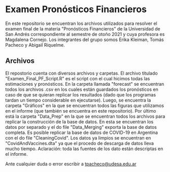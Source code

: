 # Examen Pronósticos Financieros

En este repositorio se encuentran los archivos utilizados para resolver el examen final de la materia "Pronósticos Financieros" de la Universidad de San Andrés correspondiente al semestre de otoño 2021 y cuya profesora es Magdalena Cornejo. Los integrantes del grupo somos Erika Kleiman, Tomás Pacheco y Abigail Riquelme.

## Archivos

El repostorio cuenta con diversos archivos y carpetas. El archivo titulado "Examen_Final_PF_Script.R" es el script con el cual hicimos todas las estimaciones y pronósticos. En la carpeta llamada "forecast" se encuentran todos los archivos .csv en los cuales están guardados los pronósticos en caso de que se quieran replicar los resultados (dado que los programas tardan un tiempo considerable en ejecutarse). Luego, se encuentra la carpeta "Gráficos" en la que se encuentran todos las figuras que utilizamos en el informe (que también se encuentra en este repositorio). Por último está la carpeta "Data_Prep" en la que se encuentran todos los archivos para replicar la construcción de la base de datos. En esta se encuentran los datos por separado y el do file "Data_Merging" exporta la base de datos completa. Es posible replicar la base de datos de COVID-19 en Argentina con el do file "CleaningCovid". Los datos ya limpios se encuentran en "CovidAndVaccines.dta" ya que el procedo de descarga de datos lleva mucho tiempo. Aclaración: toda las fuentes de los dato están descriptas en el informe.



Ante cualquier duda o error escribir a tpacheco@udesa.edu.ar
